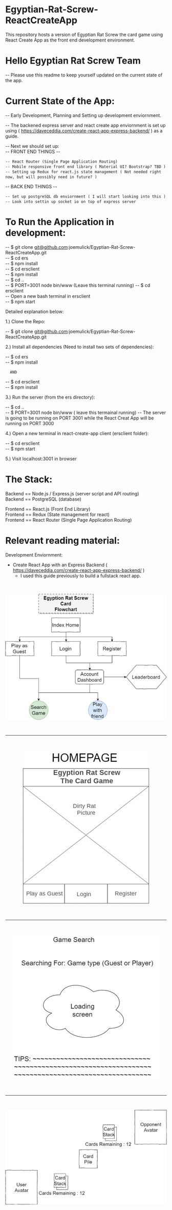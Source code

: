 # Egyptian-Rat-Screw-ReactCreateApp
This repository hosts a version of Egyptian Rat Screw the card game using React Create App as the front end development environment.  


# Hello Egyptian Rat Screw Team  

 -- Please use this readme to keep yourself updated on the current state of the app.  

# Current State of the App: 
  
 -- Early Development, Planning and Setting up development enviornment. 

 -- The backened express server and react create app enviornment is set up using ( https://daveceddia.com/create-react-app-express-backend/ ) as a guide.   

 -- Next we should set up:  
  -- FRONT END THINGS --   
  
    -- React Router (Single Page Application Routing)  
    -- Mobile responsive front end library ( Material UI? Bootstrap? TBD )  
    -- Setting up Redux for react.js state management ( Not needed right now, but will possibly need in future? )  
  
  -- BACK END THINGS --  
      
    -- Set up postgreSQL db enviornment ( I will start looking into this )  
    -- Look into settin up socket io on top of express server  
  
# To Run the Application in development:   

  -- $ git clone git@github.com:joemulick/Egyptian-Rat-Screw-ReactCreateApp.git  
  -- $ cd ers  
  -- $ npm install  
  -- $ cd ersclient  
  -- $ npm install  
  -- $ cd ..  
  -- $ PORT=3001 node bin/www (Leave this terminal running)
  -- $ cd ersclient  
  -- Open a new bash terminal in ersclient  
  -- $ npm start  
  
Detailed explanation below:     
    
1.) Clone the Repo:  

  -- $ git clone git@github.com:joemulick/Egyptian-Rat-Screw-ReactCreateApp.git  

2.) Install all dependencies (Need to install two sets of dependencies):  

  -- $ cd ers  
  -- $ npm install  
  
      AND  
  
  -- $ cd ersclient  
  -- $ npm install  

3.) Run the server (from the ers directory):  
  
  -- $ cd ..  
  -- $ PORT=3001 node bin/www ( leave this termainal running)
  -- The server is going to be running on PORT 3001 while the React Creat App will be running on PORT 3000  

4.) Open a new terminal in react-create-app client (ersclient folder):  
  
  -- $ cd ersclient  
  -- $ npm start  

5.) Visit localhost:3001 in browser  


# The Stack:  
  
  Backend == Node.js / Express.js  (server script and API routing)  
  Backend == PostgreSQL (database)
    
  Frontend == React.js (Front End Library)  
  Frontend == Redux (State management for react)  
  Frontend == React Router (Single Page Application Routing)  
    
# Relevant reading material: 

Development Enviornment: 

- Create React App with an Express Backend ( https://daveceddia.com/create-react-app-express-backend/ )  
  * I used this guide previously to build a fullstack react app.


<p align="center">
	<br><br>
  <img src='https://raw.githubusercontent.com/joemulick/Egyptian-Rat-Screw-ReactCreateApp/master/Flowchart.jpeg'>
  </p>
  	<br><hr><br>
  	<p align="center">
  <img src='https://raw.githubusercontent.com/joemulick/Egyptian-Rat-Screw-ReactCreateApp/master/wireframe.jpg'>
</p>
  	<br><hr><br>
  	<p align="center">
  <img src='https://raw.githubusercontent.com/joemulick/Egyptian-Rat-Screw-ReactCreateApp/master/searching.jpg'>
</p>
  	<br><hr><br>
  	<p align="center">
  <img src='https://raw.githubusercontent.com/joemulick/Egyptian-Rat-Screw-ReactCreateApp/master/gameplay.jpg'>
</p>
  	<br><br>


<!-- ![Alt text](https://raw.githubusercontent.com/joemulick/Egyptian-Rat-Screw-ReactCreateApp/master/Flowchart.jpeg "Egyptian Rat Screw Flowchart Layout")  
<return>
![Alt text](https://raw.githubusercontent.com/joemulick/Egyptian-Rat-Screw-ReactCreateApp/master/wireframe.jpg "Egyptian Rat Screw Homepage Layout")  
<return>
![Alt text](https://user-images.githubusercontent.com/20348042/33861232-985e5910-de91-11e7-97a4-2201336983cb.jpg "Egyptian Rat Screw Game Search Layout")  
<return>
![Alt text](https://user-images.githubusercontent.com/20348042/33861231-97769828-de91-11e7-8892-18a0cadade6f.jpg "Egyptian Rat Screw Game In Game Layout")

 -->